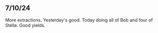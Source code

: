 ## 7/10/24

More extractions. Yesterday's good. Today doing all of Bob and four of Stella. Good yields.
